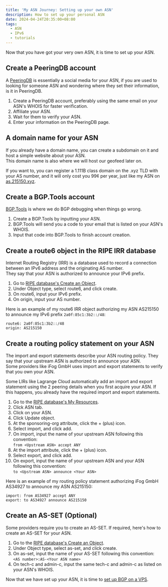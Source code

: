 ```yaml
---
title: 'My ASN Journey: Setting up your own ASN'
description: How to set up your personal ASN
date: 2024-04-24T20:35:00+08:00
tags:
  - ASN
  - IPv6
  - tutorials
---
```

Now that you have got your very own ASN, it is time to set up your ASN.

## Create a PeeringDB account

A [PeeringDB](https://www.peeringdb.com) is essentially a social media for your ASN, if you are used to looking for someone ASN and wondering where they set their information, is it in PeeringDB.

1. Create a PeeringDB account, preferably using the same email on your ASN's WHOIS for faster verification.
2. Affiliate your ASN.
3. Wait for them to verify your ASN.
4. Enter your information on the PeeringDB page.

## A domain name for your ASN

If you already have a domain name, you can create a subdomain on it and host a simple website about your ASN.\
This domain name is also where we will host our geofeed later on.

If you want to, you can register a 1.111B class domain on the .xyz TLD with your AS number, and it will only cost you 99¢ per year, just like my ASN on [as.215150.xyz](https://as.215150.xyz).

## Create a BGP.Tools account

[BGP.Tools](https://bgp.tools) is where we do BGP debugging when things go wrong.

1. Create a BGP.Tools by inputting your ASN.
2. BGP.Tools will send you a code to your email that is listed on your ASN's WHOIS.
3. Input that code into BGP.Tools to finish account creation.

## Create a route6 object in the RIPE IRR database

Internet Routing Registry (IRR) is a database used to record a connection between an IPv6 address and the originating AS number.\
They say that your ASN is authorized to announce your IPv6 prefix.

1. Go to [RIPE database's Create an Object](https://apps.db.ripe.net/db-web-ui/webupdates/select).
2. Under Object type, select route6, and click create.
3. On route6, input your IPv6 prefix.
4. On origin, input your AS number.

Here is an example of my route6 IRR object authorizing my ASN AS215150 to announce my IPv6 prefix `2a0f:85c1:3b2::/48`:
```text
route6: 2a0f:85c1:3b2::/48
origin: AS215150
```

## Create a routing policy statement on your ASN

The import and export statements describe your ASN routing policy. They say that your upstream ASN is authorized to announce your ASN.\
Some providers like iFog GmbH uses import and export statements to verify that you own your ASN.

Some LIRs like Lagrange Cloud automatically add an import and export statement using the 2 peering details when you first acquire your ASN. If this happens, you already have the required import and export statements.

1. Go to the [RIPE database's My Resources](https://apps.db.ripe.net/db-web-ui/webupdates/select).
2. Click ASN tab.
3. Click on your ASN.
4. Click Update object.
5. At the sponsoring-org attribute, click the + (plus) icon.
6. Select import, and click add.
7. On import, input the name of your upstream ASN following this convention:\
`from <Upstream ASN> accept ANY`
5. At the import attribute, click the + (plus) icon.
6. Select export, and click add.
7. On export, input the name of your upstream ASN and your ASN following this convention:\
`to <Upstream ASN> announce <Your ASN>`

Here is an example of my routing policy statement authorizing iFog GmbH AS34927 to announce my ASN AS215150:
```text
import: from AS34927 accept ANY
export: to AS34927 announce AS215150
```

## Create an AS-SET (Optional)

Some providers require you to create an AS-SET. If required, here's how to create an AS-SET for your ASN.

1. Go to the [RIPE database's Create an Object](https://apps.db.ripe.net/db-web-ui/webupdates/select).
2. Under Object type, select as-set, and click create.
3. On as-set, input the name of your AS-SET following this convention:\
`<AS number>:AS-<Your ASN name>`
4. On tech-c and admin-c, input the same tech-c and admin-c as listed on your ASN's WHOIS.

Now that we have set up your ASN, it is time to [set up BGP on a VPS](../my-asn-journey-configuring-bgp-on-vps/).